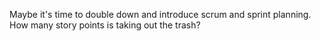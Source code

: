 Maybe it's time to double down and introduce scrum and sprint planning. How many story points is taking out the trash?

